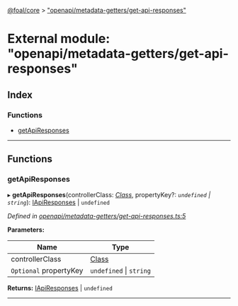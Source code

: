 [@foal/core](../README.md) > ["openapi/metadata-getters/get-api-responses"](../modules/_openapi_metadata_getters_get_api_responses_.md)

# External module: "openapi/metadata-getters/get-api-responses"

## Index

### Functions

* [getApiResponses](_openapi_metadata_getters_get_api_responses_.md#getapiresponses)

---

## Functions

<a id="getapiresponses"></a>

###  getApiResponses

▸ **getApiResponses**(controllerClass: *[Class](_core_class_interface_.md#class)*, propertyKey?: *`undefined` \| `string`*): [IApiResponses](../interfaces/_openapi_interfaces_.iapiresponses.md) \| `undefined`

*Defined in [openapi/metadata-getters/get-api-responses.ts:5](https://github.com/FoalTS/foal/blob/cf326d07/packages/core/src/openapi/metadata-getters/get-api-responses.ts#L5)*

**Parameters:**

| Name | Type |
| ------ | ------ |
| controllerClass | [Class](_core_class_interface_.md#class) |
| `Optional` propertyKey | `undefined` \| `string` |

**Returns:** [IApiResponses](../interfaces/_openapi_interfaces_.iapiresponses.md) \| `undefined`

___

